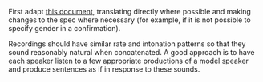 

First adapt [this document](chatter.csv), translating directly where possible and making changes to the spec where necessary (for example, if it is not possible to specify gender in a confirmation).

Recordings should have similar rate and intonation patterns so that they sound reasonably natural when concatenated. A good approach is to have each speaker listen to a few appropriate productions of a model speaker and produce sentences as if in response to these sounds.